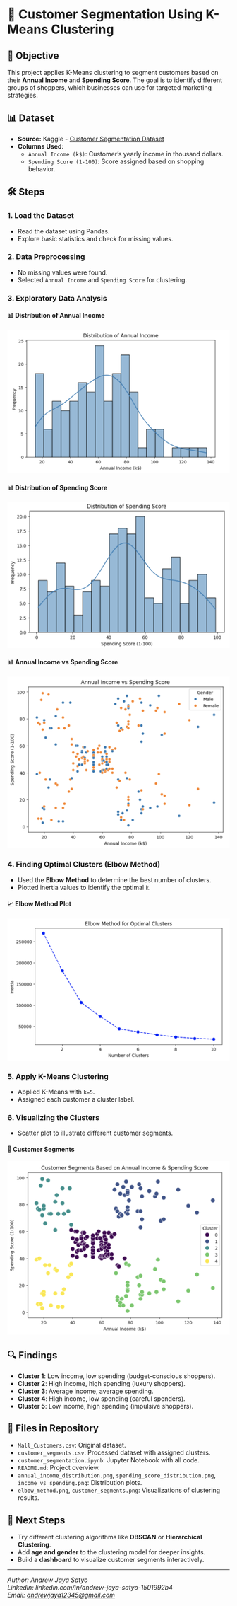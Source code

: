 # 🛒 Customer Segmentation Using K-Means Clustering

## 📌 Objective
This project applies K-Means clustering to segment customers based on their **Annual Income** and **Spending Score**. The goal is to identify different groups of shoppers, which businesses can use for targeted marketing strategies.

## 📊 Dataset
- **Source:** Kaggle - [Customer Segmentation Dataset](https://www.kaggle.com/datasets/vjchoudhary7/customer-segmentation-tutorial-in-python)
- **Columns Used:**
  - `Annual Income (k$)`: Customer’s yearly income in thousand dollars.
  - `Spending Score (1-100)`: Score assigned based on shopping behavior.

## 🛠️ Steps
### **1. Load the Dataset**
- Read the dataset using Pandas.
- Explore basic statistics and check for missing values.

### **2. Data Preprocessing**
- No missing values were found.
- Selected `Annual Income` and `Spending Score` for clustering.

### **3. Exploratory Data Analysis**
#### 📊 **Distribution of Annual Income**
![Annual Income Distribution](images/annual_income_distribution.png)

#### 📊 **Distribution of Spending Score**
![Spending Score Distribution](images/spending_score_distribution.png)

#### 📊 **Annual Income vs Spending Score**
![Annual Income vs Spending Score](images/income_vs_spending.png)

### **4. Finding Optimal Clusters (Elbow Method)**
- Used the **Elbow Method** to determine the best number of clusters.
- Plotted inertia values to identify the optimal `k`.

#### 📈 **Elbow Method Plot**
![Elbow Method](images/elbow_method.png)

### **5. Apply K-Means Clustering**
- Applied K-Means with `k=5`.
- Assigned each customer a cluster label.

### **6. Visualizing the Clusters**
- Scatter plot to illustrate different customer segments.

#### 🎨 **Customer Segments**
![Customer Segments](images/customer_segments.png)

## 🔍 Findings
- **Cluster 1**: Low income, low spending (budget-conscious shoppers).
- **Cluster 2**: High income, high spending (luxury shoppers).
- **Cluster 3**: Average income, average spending.
- **Cluster 4**: High income, low spending (careful spenders).
- **Cluster 5**: Low income, high spending (impulsive shoppers).

## 📂 Files in Repository
- `Mall_Customers.csv`: Original dataset.
- `customer_segments.csv`: Processed dataset with assigned clusters.
- `customer_segmentation.ipynb`: Jupyter Notebook with all code.
- `README.md`: Project overview.
- `annual_income_distribution.png`, `spending_score_distribution.png`, `income_vs_spending.png`: Distribution plots.
- `elbow_method.png`, `customer_segments.png`: Visualizations of clustering results.

## 🚀 Next Steps
- Try different clustering algorithms like **DBSCAN** or **Hierarchical Clustering**.
- Add **age and gender** to the clustering model for deeper insights.
- Build a **dashboard** to visualize customer segments interactively.

---

*Author: Andrew Jaya Satyo*  
*LinkedIn: linkedin.com/in/andrew-jaya-satyo-1501992b4*  
*Email: andrewjaya12345@gmail.com*  